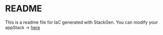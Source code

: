 # README
This is a readme file for IaC generated with StackGen.
You can modify your appStack -> [here](http://main.dev.stackgen.com/appstacks/1840b1b4-b85b-463a-b4c0-083f890ee2ff)

